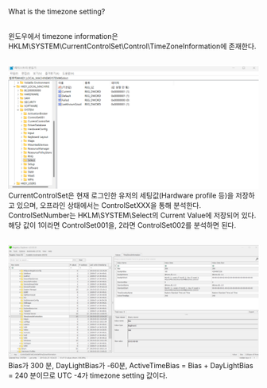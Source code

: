 What is the timezone setting?<br><br>

윈도우에서 timezone information은 HKLM\SYSTEM\CurrentControlSet\Control\TimeZoneInformation에 존재한다.<br><br>

![alt text](image.png)<br>
CurrentControlSet은 현재 로그인한 유저의 세팅값(Hardware profile 등)을 저장하고 있으며, 오프라인 상태에서는 ControlSetXXX을 통해 분석한다.<br>
ControlSetNumber는 HKLM\SYSTEM\Select의 Current Value에 저장되어 있다. 해당 값이 1이라면 ControlSet001을, 2라면 ControlSet002를 분석하면 된다.<br><br>

![alt text](image-1.png)<br>
Bias가 300 분, DayLightBias가 -60분, ActiveTimeBias = Bias + DayLightBias = 240 분이므로 UTC -4가 timezone setting 값이다.<br><br>
